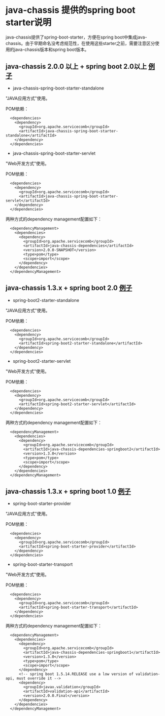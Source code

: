 # java-chassis 提供的spring boot starter说明

java-chassis提供了spring-boot-starter，方便在spring boot中集成java-chassis。由于早期命名没考虑规范性，在使用这些starter之前，需要注意区分使用的java-chassis版本和spring boot版本。

## java-chassis 2.0.0 以上 + spring boot 2.0以上 [例子](https://github.com/apache/servicecomb-samples/tree/master/porter_springboot)

* java-chassis-spring-boot-starter-standalone

"JAVA应用方式"使用。

POM依赖：

```
  <dependencies>
    <dependency>
      <groupId>org.apache.servicecomb</groupId>
      <artifactId>java-chassis-spring-boot-starter-standalone</artifactId>
    </dependency>
  </dependencies>
```

* java-chassis-spring-boot-starter-servlet

"Web开发方式"使用。

POM依赖：

```
  <dependencies>
    <dependency>
      <groupId>org.apache.servicecomb</groupId>
      <artifactId>java-chassis-spring-boot-starter-servlet</artifactId>
    </dependency>
  </dependencies>
```

两种方式的dependency management配置如下：

```
  <dependencyManagement>
    <dependencies>
      <dependency>
        <groupId>org.apache.servicecomb</groupId>
        <artifactId>java-chassis-dependencies</artifactId>
        <version>2.0.0-SNAPSHOT</version>
        <type>pom</type>
        <scope>import</scope>
      </dependency>
    </dependencies>
  </dependencyManagement>
```

## java-chassis 1.3.x + spring boot 2.0 [例子](https://github.com/apache/servicecomb-samples/tree/1.3.0/dependency_management/springboot2)

* spring-boot2-starter-standalone

"JAVA应用方式"使用。

POM依赖：

```
  <dependencies>
    <dependency>
      <groupId>org.apache.servicecomb</groupId>
      <artifactId>spring-boot2-starter-standalone</artifactId>
    </dependency>
  </dependencies>
```

* spring-boot2-starter-servlet

"Web开发方式"使用。

POM依赖：

```
  <dependencies>
    <dependency>
      <groupId>org.apache.servicecomb</groupId>
      <artifactId>spring-boot2-starter-servlet</artifactId>
    </dependency>
  </dependencies>
```

两种方式的dependency management配置如下：

```
  <dependencyManagement>
    <dependencies>
      <dependency>
        <groupId>org.apache.servicecomb</groupId>
        <artifactId>java-chassis-dependencies-springboot2</artifactId>
        <version>1.3.0</version>
        <type>pom</type>
        <scope>import</scope>
      </dependency>
    </dependencies>
  </dependencyManagement>
```

## java-chassis 1.3.x + spring boot 1.0 [例子](https://github.com/apache/servicecomb-samples/tree/1.3.0/dependency_management/springboot1)

* spring-boot-starter-provider

"JAVA应用方式"使用。

POM依赖：

```
  <dependencies>
    <dependency>
      <groupId>org.apache.servicecomb</groupId>
      <artifactId>spring-boot-starter-provider</artifactId>
    </dependency>
  </dependencies>
```

* spring-boot-starter-transport

"Web开发方式"使用。

POM依赖：

```
  <dependencies>
    <dependency>
      <groupId>org.apache.servicecomb</groupId>
      <artifactId>spring-boot-starter-transport</artifactId>
    </dependency>
  </dependencies>
```

两种方式的dependency management配置如下：

```
  <dependencyManagement>
    <dependencies>
      <dependency>
        <groupId>org.apache.servicecomb</groupId>
        <artifactId>java-chassis-dependencies-springboot1</artifactId>
        <version>1.3.0</version>
        <type>pom</type>
        <scope>import</scope>
      </dependency>
      <!-- spring boot 1.5.14.RELEASE use a low version of validation-api, must override it -->
      <dependency>
        <groupId>javax.validation</groupId>
        <artifactId>validation-api</artifactId>
        <version>2.0.0.Final</version>
      </dependency>
    </dependencies>
  </dependencyManagement>
```

